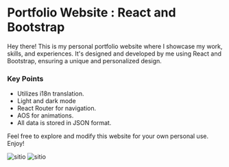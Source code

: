 # Portfolio Website : React and Bootstrap 
Hey there! This is my personal portfolio website where I showcase my work, skills, and experiences. It's designed and developed by me using React and Bootstrap, ensuring a unique and personalized design.

### Key Points
- Utilizes i18n translation.
- Light and dark mode 
- React Router for navigation.
- AOS for animations.
- All data is stored in JSON format.

Feel free to explore and modify this website for your own personal use. Enjoy!



![sitio](https://pameschurrer.es/web.png)
![sitio](https://pameschurrer.es/web2.png)
